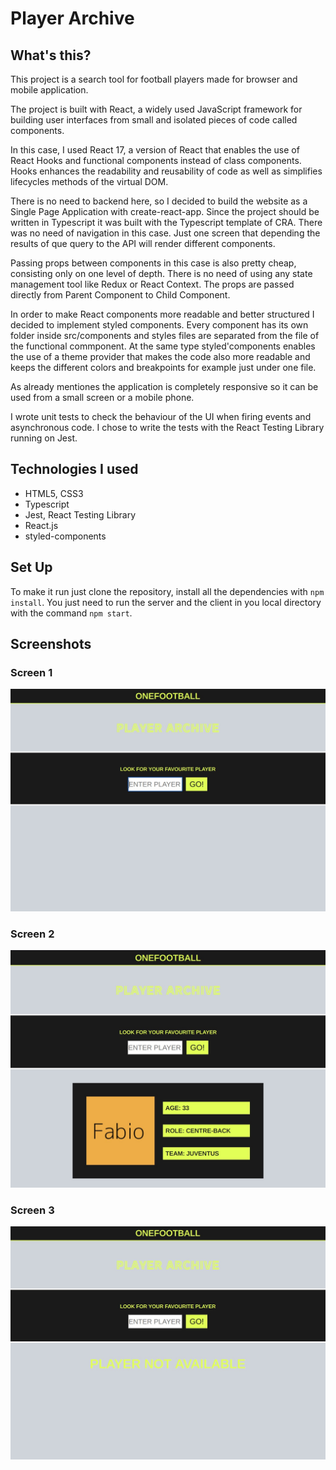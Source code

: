 
# Player Archive

## What's this?

This project is a search tool for football players  made for browser and mobile application.

The project is built with React, a widely used JavaScript framework for building user interfaces from small and isolated pieces of code called components.

In this case, I used React 17, a version of React that enables the use of React Hooks and functional components instead of class components. Hooks enhances the readability and reusability of code as well as simplifies lifecycles methods of the virtual DOM.  

There is no need to backend here, so I decided to build the website as a Single Page Application with create-react-app. Since the project should be written in Typescript it was built with the Typescript template of CRA. There was no need of navigation in this case. Just one screen that depending the results of que query to the API will render different components.

Passing props between components in this case is also pretty cheap, consisting only on one level of depth. There is no need of using any state management tool like Redux or React Context. The props are passed directly from Parent Component to Child Component.

In order to make React components more readable and better structured I decided to implement styled components. Every component has its own folder inside src/components and styles files are separated from the file of the functional commponent. At the same type styled'components enables the use of a theme provider that makes the code also more readable and keeps the different colors and breakpoints for example just under one file. 

As already mentiones the application is completely responsive so it can be used from a small screen or a mobile phone.

I wrote unit tests to check the behaviour of the UI when firing events and asynchronous code. I chose to write the tests with the React Testing Library running on Jest.


## Technologies I used

- HTML5, CSS3
- Typescript
- Jest, React Testing Library
- React.js
- styled-components

## Set Up

To make it run just clone the repository, install all the dependencies with ```npm install```. You just need to run the server and the client in you local directory with the command ```npm start```.

## Screenshots

### Screen 1

![Screen 1](https://github.com/l-legren/Archive-Player/blob/master/public/images/screen1.jpg)

### Screen 2

![Screen 2](https://github.com/l-legren/Archive-Player/blob/master/public/images/screen2.jpg)

### Screen 3

![Screen 3](https://github.com/l-legren/Archive-Player/blob/master/public/images/screen3.jpg)
